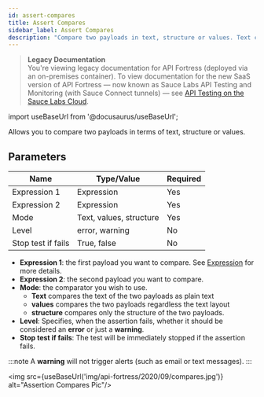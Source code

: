```yaml
---
id: assert-compares
title: Assert Compares
sidebar_label: Assert Compares
description: "Compare two payloads in text, structure or values. Text compares as plain text, values compares regardless of text layout, structure compares the structure."
---
```


>**Legacy Documentation**<br/>You're viewing legacy documentation for API Fortress (deployed via an on-premises container). To view documentation for the new SaaS version of API Fortress &#8212; now known as Sauce Labs API Testing and Monitoring (with Sauce Connect tunnels) &#8212; see [API Testing on the Sauce Labs Cloud](/api-testing/).

import useBaseUrl from '@docusaurus/useBaseUrl';

Allows you to compare two payloads in terms of text, structure or values.

## Parameters

| **Name** | **Type/Value** | **Required** |
| --- | --- | --- |
| Expression 1 | Expression | Yes |
| Expression 2 | Expression | Yes |
| Mode | Text, values, structure | Yes |
| Level | error, warning | No |
| Stop test if fails | True, false | No |

* __Expression 1__: the first payload you want to compare. See [Expression](/api-testing/on-prem/reference/expression/) for more details.
* __Expression 2__: the second payload you want to compare.
* __Mode__: the comparator you wish to use.
    * **Text** compares the text of the two payloads as plain text
    * **values** compares the two payloads regardless the text layout
    * **structure** compares only the structure of the two payloads.
* __Level__: Specifies, when the assertion fails, whether it should be considered an **error** or just a **warning**.
* __Stop test if fails__: The test will be immediately stopped if the assertion fails.

:::note
A **warning** will not trigger alerts (such as email or text messages).
:::

<img src={useBaseUrl('img/api-fortress/2020/09/compares.jpg')} alt="Assertion Compares Pic"/>
